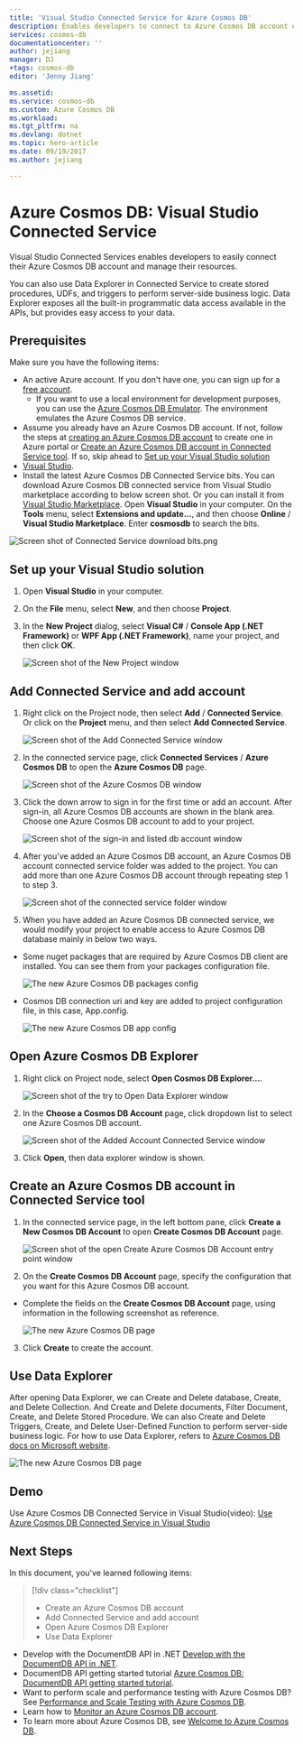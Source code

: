 ```yaml
---
title: 'Visual Studio Connected Service for Azure Cosmos DB'
description: Enables developers to connect to Azure Cosmos DB account easily and manage resources through Visual Studio Connected Service
services: cosmos-db
documentationcenter: ''
author: jejiang
manager: DJ
+tags: cosmos-db 
editor: 'Jenny Jiang'

ms.assetid: 
ms.service: cosmos-db
ms.custom: Azure Cosmos DB 
ms.workload: 
ms.tgt_pltfrm: na
ms.devlang: dotnet
ms.topic: hero-article
ms.date: 09/19/2017
ms.author: jejiang

---
```

# Azure Cosmos DB: Visual Studio Connected Service

Visual Studio Connected Services enables developers to easily connect their Azure Cosmos DB account and manage their resources.

You can also use Data Explorer in Connected Service to create stored procedures, UDFs, and triggers to perform server-side business logic. Data Explorer exposes all the built-in programmatic data access available in the APIs, but provides easy access to your data.

## Prerequisites

Make sure you have the following items:

* An active Azure account. If you don't have one, you can sign up for a [free account](https://azure.microsoft.com/free/). 
    * If you want to use a local environment for development purposes, you can use the [Azure Cosmos DB Emulator](local-emulator.md). The environment emulates the Azure Cosmos DB service.
* Assume you already have an Azure Cosmos DB account. If not, follow the steps at [creating an Azure Cosmos DB account](create-documentdb-dotnet.md) to create one in Azure portal or [Create an Azure Cosmos DB account in Connected Service tool](#Create-an-Azure-Cosmo-DB-account-in-Connected-Service-tool). If so, skip ahead to [Set up your Visual Studio solution](#SetupVS)
* [Visual Studio](http://www.visualstudio.com/).
* Install the latest Azure Cosmos DB Connected Service bits. You can download Azure Cosmos DB connected service from Visual Studio marketplace according to below screen shot. Or you can install it from [Visual Studio Marketplace](https://go.microsoft.com/fwlink/?linkid=858709). Open **Visual Studio** in your computer. On the **Tools** menu, select **Extensions and update...**, and then choose **Online** / **Visual Studio Marketplace**. Enter **cosmosdb** to search the bits.

 ![Screen shot of Connected Service download bits.png](./media/connected-service/connected-service-downloadbits.png)

## <a id="SetupVS"></a>Set up your Visual Studio solution
1. Open **Visual Studio** in your computer.
2. On the **File** menu, select **New**, and then choose **Project**.
3. In the **New Project** dialog, select **Visual C#** / **Console App (.NET Framework)** or **WPF App (.NET Framework)**, name your project, and then click **OK**.

    ![Screen shot of the New Project window](./media/connected-service/connected-service-new-project.png)

## Add Connected Service and add account
1. Right click on the Project node, then select **Add** / **Connected Service**. Or click on the **Project** menu, and then select **Add Connected Service**.

    ![Screen shot of the Add Connected Service window](./media/connected-service/connected-service-add-connectedservice-rightclick.png)
2. In the connected service page, click **Connected Services** / **Azure Cosmos DB** to open the **Azure Cosmos DB** page.

    ![Screen shot of the Azure Cosmos DB window](./media/connected-service/connected-service-choose-azure-cosmosdb.png)
3. Click the down arrow to sign in for the first time or add an account. After sign-in, all Azure Cosmos DB accounts are shown in the blank area. Choose one Azure Cosmos DB account to add to your project.

    ![Screen shot of the sign-in and listed db account window](./media/connected-service/connected-service-add-db-account.png)
4. After you've added an Azure Cosmos DB account, an Azure Cosmos DB account connected service folder was added to the project. You can add more than one Azure Cosmos DB account through repeating step 1 to step 3.

    ![Screen shot of the connected service folder window](./media/connected-service/connected-service-add-connectedservice-folder.png)

5. When you have added an Azure Cosmos DB connected service, we would modify your project to enable access to Azure Cosmos DB database mainly in below two ways.

* Some nuget packages that are required by Azure Cosmos DB client are installed. You can see them from your packages configuration file. 

    ![The new Azure Cosmos DB packages config](./media/connected-service/connected-service-packages-config.png)   
    
* Cosmos DB connection uri and key are added to project configuration file, in this case, App.config. 

    ![The new Azure Cosmos DB app config](./media/connected-service/connected-service-app-config.png) 

## Open Azure Cosmos DB Explorer
1. Right click on Project node, select **Open Cosmos DB Explorer...**.

    ![Screen shot of the try to Open Data Explorer window](./media/connected-service/connected-service-right-click-open-data-exporer.png)
2. In the **Choose a Cosmos DB Account** page, click dropdown list to select one Azure Cosmos DB account.

    ![Screen shot of the Added Account Connected Service window](./media/connected-service/connected-service-open-explorer.png)
3. Click **Open**, then data explorer window is shown.

## <a id="Create-an-Azure-Cosmo-DB-account-in-Connected-Service-tool"></a>Create an Azure Cosmos DB account in Connected Service tool
1. In the connected service page, in the left bottom pane, click **Create a New Cosmos DB Account** to open **Create Cosmos DB Account** page.

    ![Screen shot of the open Create Azure Cosmos DB Account entry point window](./media/connected-service/connected-service-click-new-db-account.png)
2. On the **Create Cosmos DB Account** page, specify the configuration that you want for this Azure Cosmos DB account.

* Complete the fields on the **Create Cosmos DB Account** page, using information in the following screenshot as reference. 
 
   ![The new Azure Cosmos DB page](./media/connected-service/connected-service-create-new-account.png)        
3. Click **Create** to create the account.

## Use Data Explorer

After opening Data Explorer, we can Create and Delete database, Create, and Delete Collection. And Create and Delete documents, Filter Document, Create, and Delete Stored Procedure. We can also Create and Delete Triggers, Create, and Delete User-Defined Function to perform server-side business logic. For how to use Data Explorer, refers to [Azure Cosmos DB docs on Microsoft website](https://docs.microsoft.com/en-us/azure/cosmos-db/).

![The new Azure Cosmos DB page](./media/connected-service/connected-service-dataexplorerui.png)

## Demo

Use Azure Cosmos DB Connected Service in Visual Studio(video): [Use Azure Cosmos DB Connected Service in Visual Studio](https://go.microsoft.com/fwlink/?linkid=858711)

## Next Steps
In this document, you've learned following items:

> [!div class="checklist"]
> * Create an Azure Cosmos DB account
> * Add Connected Service and add account
> * Open Azure Cosmos DB Explorer
> * Use Data Explorer


* Develop with the DocumentDB API in .NET [Develop with the DocumentDB API in .NET](tutorial-develop-documentdb-dotnet.md).
* DocumentDB API getting started tutorial [Azure Cosmos DB: DocumentDB API getting started tutorial](documentdb-get-started.md).
* Want to perform scale and performance testing with Azure Cosmos DB? See [Performance and Scale Testing with Azure Cosmos DB](performance-testing.md).
* Learn how to [Monitor an Azure Cosmos DB account](monitor-accounts.md).
* To learn more about Azure Cosmos DB, see [Welcome to Azure Cosmos DB](introduction.md).


